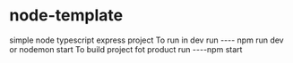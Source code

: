 # node-template
simple node typescript express project
To run in dev run ---- npm run dev or nodemon start 
To build project fot product run ----npm start

